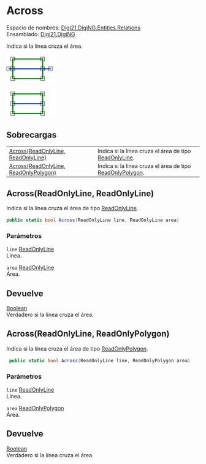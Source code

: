 # Across

Espacio de nombres: [Digi21.DigiNG.Entities.Relations](../../)  
Ensamblado: [Digi21.DigiNG](../../../)

Indica si la línea cruza el área.

![L&#xED;nea que cruza &#xE1;rea](../../../../../../../../.gitbook/assets/lineacruzaarea.png)

![L&#xED;nea que cruza &#xE1;rea](../../../../../../../../.gitbook/assets/lineacruzaarea2.png)

## Sobrecargas

|  |  |
| :--- | :--- |
| [Across\(ReadOnlyLine, ReadOnlyLine\)](across.md#across-readonlyline-readonlyline) | Indica si la línea cruza el área de tipo [ReadOnlyLine](../../../digi21.diging.entities/readonlyline/). |
| [Across\(ReadOnlyLine, ReadOnlyPolygon\)](across.md#across-readonlyline-readonlypolygon) | Indica si la línea cruza el área de tipo [ReadOnlyPolygon](../../../digi21.diging.entities/readonlypolygon/). |

## Across\(ReadOnlyLine, ReadOnlyLine\)

Indica si la línea cruza el área de tipo [ReadOnlyLine](../../../digi21.diging.entities/readonlyline/).

```csharp
public static bool Across(ReadOnlyLine line, ReadOnlyLine area)
```

### Parámetros

`line` [ReadOnlyLine](../../../digi21.diging.entities/readonlyline/)  
Línea.

`area` [ReadOnlyLine](../../../digi21.diging.entities/readonlyline/)  
Área.

## Devuelve

[Boolean](https://docs.microsoft.com/en-us/dotnet/api/system.boolean?view=net-5.0)  
Verdadero si la línea cruza el área.

## Across\(ReadOnlyLine, ReadOnlyPolygon\)

Indica si la línea cruza el área de tipo [ReadOnlyPolygon](../../../digi21.diging.entities/readonlypolygon/).

```csharp
 public static bool Across(ReadOnlyLine line, ReadOnlyPolygon area)
```

### Parámetros

`line` [ReadOnlyLine](../../../digi21.diging.entities/readonlyline/)  
Línea.

`area` [ReadOnlyPolygon](../../../digi21.diging.entities/readonlypolygon/)  
Área.

## Devuelve

[Boolean](https://docs.microsoft.com/en-us/dotnet/api/system.boolean?view=net-5.0)  
Verdadero si la línea cruza el área.



